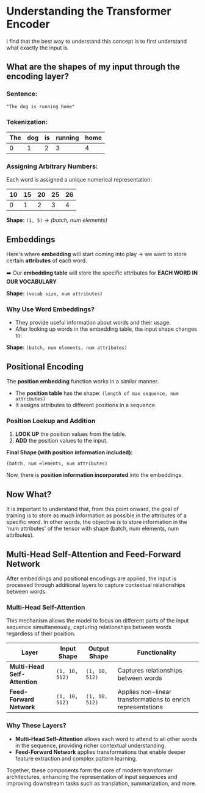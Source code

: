 # Understanding the Transformer Encoder

I find that the best way to understand this concept is to first understand what exactly the input is.

## What are the shapes of my input through the encoding layer?

### Sentence:
```plaintext
"The dog is running home"
```

### Tokenization:
| The  | dog  | is  | running  | home  |
|------|------|-----|----------|------|
| 0    | 1    | 2   | 3        | 4    |

### Assigning Arbitrary Numbers:
Each word is assigned a unique numerical representation:

| 10   | 15   | 20   | 25   | 26   |
|------|------|------|------|------|
| 0    | 1    | 2    | 3    | 4    |

**Shape:** `(1, 5)` → *(batch, num elements)*

## Embeddings
Here's where **embedding** will start coming into play → we want to store certain **attributes** of each word.

➡️ Our **embedding table** will store the specific attributes for **EACH WORD IN OUR VOCABULARY**

**Shape:** `(vocab size, num attributes)`

### Why Use Word Embeddings?
- They provide useful information about words and their usage.
- After looking up words in the embedding table, the input shape changes to:

**Shape:** `(batch, num elements, num attributes)`

## Positional Encoding
The **position embedding** function works in a similar manner. 

- The **position table** has the shape: `(length of max sequence, num attributes)`
- It assigns attributes to different positions in a sequence.

### Position Lookup and Addition
1. **LOOK UP** the position values from the table.
2. **ADD** the position values to the input.

**Final Shape (with position information included):**
```plaintext
(batch, num elements, num attributes)
```

Now, there is **position information incorporated** into the embeddings.

## Now What?
It is important to understand that, from this point onward, the goal of training is to store as much information as possible in the attributes of a specific word. In other words, the objective is to store information in the 'num attributes' of the tensor with shape (batch, num elements, num attributes).

## Multi-Head Self-Attention and Feed-Forward Network
After embeddings and positional encodings are applied, the input is processed through additional layers to capture contextual relationships between words.

### Multi-Head Self-Attention
This mechanism allows the model to focus on different parts of the input sequence simultaneously, capturing relationships between words regardless of their position.

| Layer                      | Input Shape    | Output Shape   | Functionality                                       |
|----------------------------|---------------|---------------|---------------------------------------------------|
| **Multi-Head Self-Attention** | `(1, 10, 512)` | `(1, 10, 512)` | Captures relationships between words              |
| **Feed-Forward Network**   | `(1, 10, 512)` | `(1, 10, 512)` | Applies non-linear transformations to enrich representations |

### Why These Layers?
- **Multi-Head Self-Attention** allows each word to attend to all other words in the sequence, providing richer contextual understanding.
- **Feed-Forward Network** applies transformations that enable deeper feature extraction and complex pattern learning.

Together, these components form the core of modern transformer architectures, enhancing the representation of input sequences and improving downstream tasks such as translation, summarization, and more.
